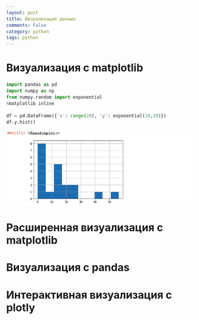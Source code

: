 ```yaml
---
layout: post
title: Визуализация данных
comments: False
category: python
tags: python
---
```


# Визуализация с matplotlib

```python
import pandas as pd
import numpy as np
from numpy.random import exponential
%matplotlib inline

df = pd.DataFrame({'x': range(20), 'y': exponential(10,20)})
df.y.hist()
```

<img src="/assets/img/2020-12-27-vizualizaciya-dannyh/1.png">


# Расширенная визуализация с matplotlib



# Визуализация с pandas



# Интерактивная визуализация с plotly



